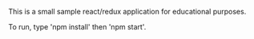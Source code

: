 This is a small sample react/redux application for educational purposes.

To run, type 'npm install' then 'npm start'.
